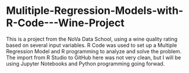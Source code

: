 # Mulitiple-Regression-Models-with-R-Code---Wine-Project

This is a project from the NoVa Data School, using a wine quality rating based on several input variables.  R Code was used to set up a Multiple Regression Model and R programming to analyze and solve the problem.  The import from R Studio to GitHub here was not very clean, but I will be using Jupyter Notebooks and Python programming going forwad. 
